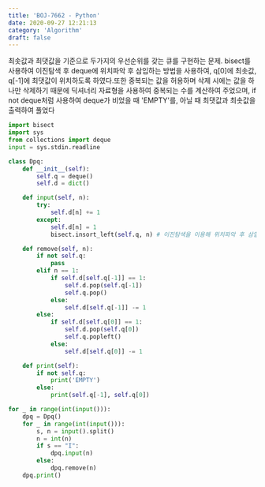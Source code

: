 ```yaml
---
title: 'BOJ-7662 - Python'
date: 2020-09-27 12:21:13
category: 'Algorithm'
draft: false
---
```

최솟값과 최댓값을 기준으로 두가지의 우선순위를 갖는 큐를 구현하는 문제. bisect를 사용하여 이진탐색 후 deque에 위치파악 후 삼입하는 방법을 사용하여, q[0]에 최솟값, q[-1]에 최댓값이 위치하도록 하였다.또한 중복되는 값을 허용하며 삭제 시에는 값을 하나만 삭제하기 때문에 딕셔너리 자료형을 사용하여 중복되는 수를 계산하여 주었으며, if not deque처럼 사용하여 deque가 비었을 때 'EMPTY'를, 아닐 때 최댓값과 최솟값을 출력하여 풀었다
```python
import bisect
import sys
from collections import deque
input = sys.stdin.readline

class Dpq:
    def __init__(self):
        self.q = deque()
        self.d = dict()

    def input(self, n):
        try:
            self.d[n] += 1
        except:
            self.d[n] = 1
            bisect.insort_left(self.q, n) # 이진탐색을 이용해 위치파악 후 삼입

    def remove(self, n):
        if not self.q:
            pass
        elif n == 1:
            if self.d[self.q[-1]] == 1:
                self.d.pop(self.q[-1])
                self.q.pop()
            else:
                self.d[self.q[-1]] -= 1
        else:
            if self.d[self.q[0]] == 1:
                self.d.pop(self.q[0])
                self.q.popleft()
            else:
                self.d[self.q[0]] -= 1

    def print(self):
        if not self.q:
            print('EMPTY')
        else:
            print(self.q[-1], self.q[0])

for _ in range(int(input())):
    dpq = Dpq()
    for _ in range(int(input())):
        s, n = input().split()
        n = int(n)
        if s == "I":
            dpq.input(n)
        else:
            dpq.remove(n)
    dpq.print()

```